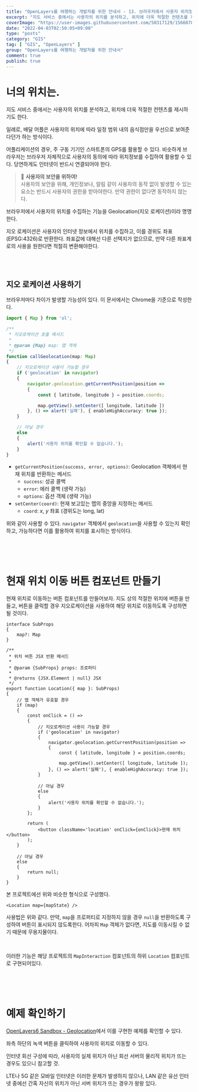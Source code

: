 ```yaml
---
title: "OpenLayers를 여행하는 개발자를 위한 안내서 - 13. 브라우저에서 사용자 위치정보 수집하기"
excerpt: "지도 서비스 중에서는 사용자의 위치를 분석하고, 위치에 더욱 적절한 컨텐츠를 제시하기도 한다. 일례로, 배달 어플은 사용자의 위치에 따라 일정 범위 내의 음식점만을 우선으로 보여준다던가 하는 방식이다. 어플리케이션의 경우, 주 구동 기기인 스마트폰의 GPS를 활용할 수 있다. 비슷하게 브라우저는 브라우저 자체적으로 사용자의 동의에 따라 위치정보를 수집하여 활용할 수 있다. 당연하게도 인터넷이 반드시 연결되어야 한다."
coverImage: "https://user-images.githubusercontent.com/50317129/156607880-c5abad92-1991-4c01-b85f-7153bf89cb64.png"
date: "2022-04-03T02:50:05+09:00"
type: "posts"
category: "GIS"
tag: [ "GIS", "OpenLayers" ]
group: "OpenLayers를 여행하는 개발자를 위한 안내서"
comment: true
publish: true
---
```


# 너의 위치는.

지도 서비스 중에서는 사용자의 위치를 분석하고, 위치에 더욱 적절한 컨텐츠를 제시하기도 한다.

일례로, 배달 어플은 사용자의 위치에 따라 일정 범위 내의 음식점만을 우선으로 보여준다던가 하는 방식이다.

어플리케이션의 경우, 주 구동 기기인 스마트폰의 GPS를 활용할 수 있다. 비슷하게 브라우저는 브라우저 자체적으로 사용자의 동의에 따라 위치정보를 수집하여 활용할 수 있다. 당연하게도 인터넷이 반드시 연결되어야 한다.

> 🔐 <b class="teal-500">사용자의 보안을 위하여!</b>  
> 사용자의 보안을 위해, 개인정보나, 알림 같이 사용자의 동작 없이 발생할 수 있는 요소는 반드시 사용자의 권한을 받아야한다. 만약 권한이 없다면 동작하지 않는다.

브라우저에서 사용자의 위치를 수집하는 기능을 Geolocation(지오 로케이션)이라 명명한다.

지오 로케이션은 사용자의 인터넷 정보에서 위치를 수집하고, 이를 경위도 좌표(EPSG:4326)로 반환한다. 좌표값에 대해선 다른 선택지가 없으므로, 만약 다른 좌표계로의 사용을 원한다면 적절히 변환해야한다.

<br />
<br />





## 지오 로케이션 사용하기

브라우저마다 차이가 발생할 가능성이 있다. 이 문서에서는 Chrome을 기준으로 작성한다.

``` typescript
import { Map } from 'ol';

/**
 * 지오로케이션 호출 메서드
 * 
 * @param {Map} map: 맵 객체
 */
function callGeolocation(map: Map)
{
	// 지오로케이션 사용이 가능할 경우
	if ('geolocation' in navigator)
	{
		navigator.geolocation.getCurrentPosition(position =>
		{
			const { latitude, longitude } = position.coords;

			map.getView().setCenter([ longitude, latitude ])
		}, () => alert('실패'), { enableHighAccuracy: true });
	}

	// 아닐 경우
	else
	{
		alert('사용자 위치를 확인할 수 없습니다.');
	}
}
```

* `getCurrentPosition(success, error, options)`: Geolocation 객체에서 현재 위치를 반환하는 메서드
  * `success`: 성공 콜백
  * `error`: 에러 콜백 (생략 가능)
  * `options`: 옵션 객체 (생략 가능)
* `setCenter(coord)`: 현재 보고있는 맵의 중앙을 지정하는 메서드
  * `coord`: $x$, $y$ 좌표 (경위도는 long, lat)

위와 같이 사용할 수 있다. `navigator` 객체에서 `geolocation`을 사용할 수 있는지 확인하고, 가능하다면 이를 활용하여 위치를 표시하는 방식이다.

<br />
<br />
<br />










# 현재 위치 이동 버튼 컴포넌트 만들기

현재 위치로 이동하는 버튼 컴포넌트를 만들어보자. 지도 상의 적절한 위치에 버튼을 만들고, 버튼을 클릭할 경우 지오로케이션을 사용하여 해당 위치로 이동하도록 구성하면 될 것이다.

``` tsx
interface SubProps
{
	map?: Map
}

/**
 * 위치 버튼 JSX 반환 메서드
 *
 * @param {SubProps} props: 프로퍼티
 *
 * @returns {JSX.Element | null} JSX
 */
export function Location({ map }: SubProps)
{
	// 맵 객체가 유효할 경우
	if (map)
	{
		const onClick = () =>
		{
			// 지오로케이션 사용이 가능할 경우
			if ('geolocation' in navigator)
			{
				navigator.geolocation.getCurrentPosition(position =>
				{
					const { latitude, longitude } = position.coords;

					map.getView().setCenter([ longitude, latitude ]);
				}, () => alert('실패'), { enableHighAccuracy: true });
			}

			// 아닐 경우
			else
			{
				alert('사용자 위치를 확인할 수 없습니다.');
			}
		};

		return (
			<button className='location' onClick={onClick}>현재 위치</button>
		);
	}

	// 아닐 경우
	else
	{
		return null;
	}
}
```

본 프로젝트에선 위와 비슷한 형식으로 구성했다.

``` tsx
<Location map={mapState} />
```

사용법은 위와 같다. 만약, `map`을 프로퍼티로 지정하지 않을 경우 `null`을 반환하도록 구성하여 버튼이 표시되지 않도록한다. 어차피 `Map` 객체가 없다면, 지도를 이동시킬 수 없기 때문에 무용지물이다.

<br />

이러한 기능은 해당 프로젝트의 `MapInteraction` 컴포넌트의 하위 `Location` 컴포넌트로 구현되어있다.

<br />
<br />
<br />










# 예제 확인하기

[OpenLayers6 Sandbox - Geolocation](https://project.itcode.dev/gis-dev/geolocation)에서 이를 구현한 예제를 확인할 수 있다.

좌측 하단의 녹색 버튼을 클릭하여 사용자의 위치로 이동할 수 있다.

인터넷 회선 구성에 따라, 사용자의 실제 위치가 아닌 회선 서버의 물리적 위치가 뜨는 경우도 있으니 참고할 것.

LTE나 5G 같은 모바일 인터넷은 이러한 문제가 발생하지 않으나, LAN 같은 유선 인터넷 중에선 간혹 자신의 위치가 아닌 서버 위치가 뜨는 경우가 왕왕 있다.
